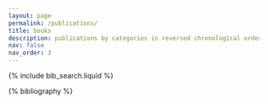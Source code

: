```yaml
---
layout: page
permalink: /publications/
title: books
description: publications by categories in reversed chronological order. generated by jekyll-scholar.
nav: false
nav_order: 3
---
```


<!-- _pages/publications.md -->

<!-- Bibsearch Feature -->

{% include bib_search.liquid %}

<div class="publications">

{% bibliography %}

</div>
